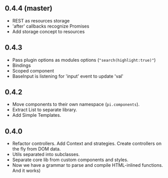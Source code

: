 ## 0.4.4 (master)
* REST as resources storage
* 'after' callbacks recognize Promises
* Add storage concept to resources

## 0.4.3
* Pass plugin options as modules options (`"search(highlight:true)"`)
* Bindings
* Scoped component
* BaseInput is listening for 'input' event to update 'val'

## 0.4.2
* Move components to their own namespace (`pi.components`).
* Extract List to separate library.
* Add Simple Templates.

## 0.4.0
* Refactor controllers. Add Context and strategies. Create controllers on the fly from DOM data.
* Utils separated into subclasses.
* Separate core lib from custom components and styles.
* Now we have a grammar to parse and compile HTML-inlined functions. And it works)